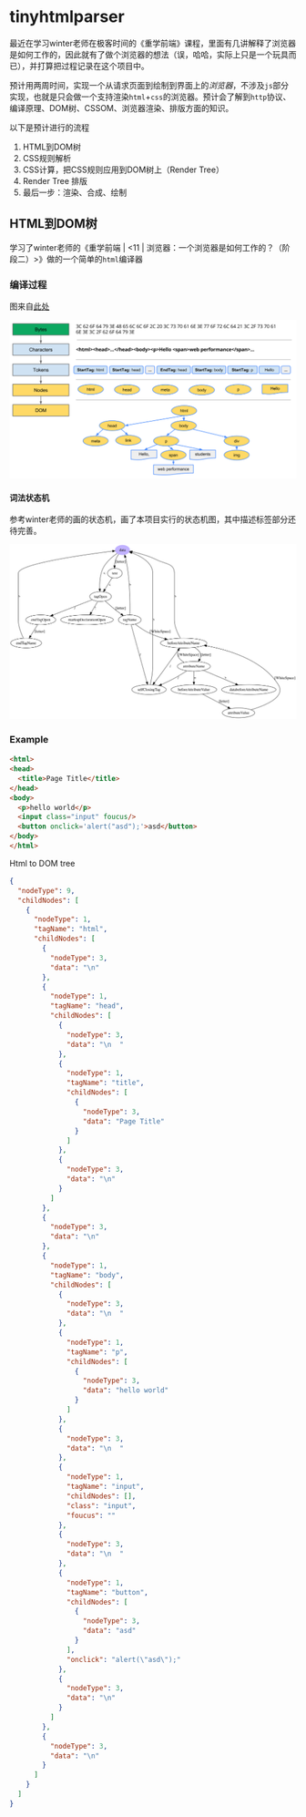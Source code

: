# tinyhtmlparser

最近在学习winter老师在极客时间的《重学前端》课程，里面有几讲解释了浏览器是如何工作的，因此就有了做个浏览器的想法（误，哈哈，实际上只是一个玩具而已），并打算把过程记录在这个项目中。

预计用两周时间，实现一个从请求页面到绘制到界面上的*浏览器*，不涉及`js`部分实现，也就是只会做一个支持渲染`html`+`css`的浏览器。预计会了解到`http`协议、编译原理、DOM树、CSSOM、浏览器渲染、排版方面的知识。

以下是预计进行的流程

1. HTML到DOM树
2. CSS规则解析
3. CSS计算，把CSS规则应用到DOM树上（Render Tree）
4. Render Tree 排版
5. 最后一步：渲染、合成、绘制

## HTML到DOM树

学习了winter老师的《重学前端 | <11 | 浏览器：一个浏览器是如何工作的？（阶段二）>》做的一个简单的`html`编译器

### 编译过程

图来自[此处](https://developers.google.com/web/fundamentals/performance/critical-rendering-path/constructing-the-object-model?hl=zh-cn)

![full-process](./media/full-process.png)

#### 词法状态机

参考winter老师的画的状态机，画了本项目实行的状态机图，其中描述标签部分还待完善。

![lexicalParser.svg](./media/lexicalParser.svg)

### Example

```html
<html>
<head>
  <title>Page Title</title>
</head>
<body>
  <p>hello world</p>
  <input class="input" foucus/>
  <button onclick='alert("asd");'>asd</button>
</body>
</html>
```

Html to DOM tree

```json
{
  "nodeType": 9,
  "childNodes": [
    {
      "nodeType": 1,
      "tagName": "html",
      "childNodes": [
        {
          "nodeType": 3,
          "data": "\n"
        },
        {
          "nodeType": 1,
          "tagName": "head",
          "childNodes": [
            {
              "nodeType": 3,
              "data": "\n  "
            },
            {
              "nodeType": 1,
              "tagName": "title",
              "childNodes": [
                {
                  "nodeType": 3,
                  "data": "Page Title"
                }
              ]
            },
            {
              "nodeType": 3,
              "data": "\n"
            }
          ]
        },
        {
          "nodeType": 3,
          "data": "\n"
        },
        {
          "nodeType": 1,
          "tagName": "body",
          "childNodes": [
            {
              "nodeType": 3,
              "data": "\n  "
            },
            {
              "nodeType": 1,
              "tagName": "p",
              "childNodes": [
                {
                  "nodeType": 3,
                  "data": "hello world"
                }
              ]
            },
            {
              "nodeType": 3,
              "data": "\n  "
            },
            {
              "nodeType": 1,
              "tagName": "input",
              "childNodes": [],
              "class": "input",
              "foucus": ""
            },
            {
              "nodeType": 3,
              "data": "\n  "
            },
            {
              "nodeType": 1,
              "tagName": "button",
              "childNodes": [
                {
                  "nodeType": 3,
                  "data": "asd"
                }
              ],
              "onclick": "alert(\"asd\");"
            },
            {
              "nodeType": 3,
              "data": "\n"
            }
          ]
        },
        {
          "nodeType": 3,
          "data": "\n"
        }
      ]
    }
  ]
}
```
